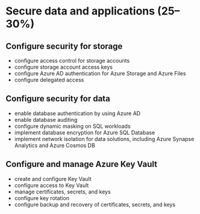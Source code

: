 # Secure data and applications (25–30%)
## Configure security for storage
+ configure access control for storage accounts
+ configure storage account access keys
+ configure Azure AD authentication for Azure Storage and Azure Files
+ configure delegated access

## Configure security for data
+ enable database authentication by using Azure AD
+ enable database auditing
+ configure dynamic masking on SQL workloads
+ implement database encryption for Azure SQL Database
+ implement network isolation for data solutions, including Azure Synapse Analytics and Azure Cosmos DB


## Configure and manage Azure Key Vault
+ create and configure Key Vault
+ configure access to Key Vault
+ manage certificates, secrets, and keys
+ configure key rotation
+ configure backup and recovery of certificates, secrets, and keys
